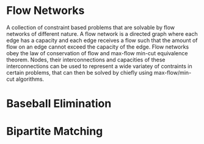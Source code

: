 # Flow Networks
A collection of constraint based problems that are solvable by flow networks of different nature. 
A flow network is a directed graph where each edge has a capacity and each edge receives a flow such that the amount of flow on an edge cannot exceed the capacity of the edge. Flow networks obey the law of conservation of flow and max-flow min-cut equivalence theorem. Nodes, their interconnections and capacities of these interconnections can be used to represent a wide variatey of contraints in certain problems, that can then be solved by chiefly using max-flow/min-cut algorithms.

# Baseball Elimination
# Bipartite Matching
